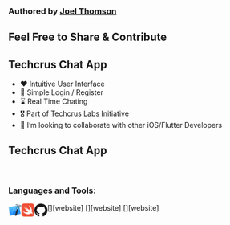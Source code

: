 ### Authored by [Joel Thomson][github] 

## Feel Free to Share & Contribute

## Techcrus Chat App
- ❤️ Intuitive User Interface
- 🔑 Simple Login / Register 
- ⌛️ Real Time Chating 
- 🎖 Part of [Techcrus Labs Initiative][techcrus]
- 👥 I’m looking to collaborate with other iOS/Flutter Developers
## Techcrus Chat App

<br />

### Languages and Tools:

[<img align="left" alt="Xcode" width="26px" src="https://raw.githubusercontent.com/github/explore/361e2821e2dea67711cde99c9c40ed357061cf27/topics/xcode/xcode.png" />][website]
[<img align="left" alt="Swift" width="26px" src="https://raw.githubusercontent.com/github/explore/361e2821e2dea67711cde99c9c40ed357061cf27/topics/swift/swift.png" />][website]
[<img align="left" alt="GitHub" width="26px" src="https://raw.githubusercontent.com/github/explore/78df643247d429f6cc873026c0622819ad797942/topics/github/github.png" />][website]

<br />
<br />

<!--
<img align="left" alt="My Github Stats" src="https://github-readme-stats.codestackr.vercel.app/api?username=codeSTACKr&show_icons=true&hide_border=true" />
-->
[github]: https://github.com/joelparavara
[linkedin]: https://www.linkedin.com/in/joelofficial/
[techcrus]: https://www.techcrus.com
